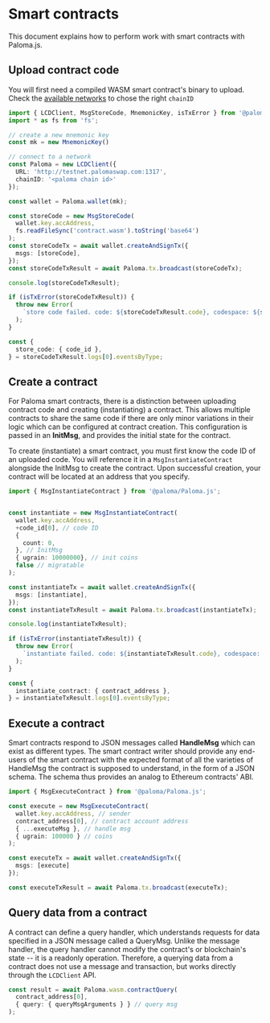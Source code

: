# Smart contracts

This document explains how to perform work with smart contracts with Paloma.js.

## Upload contract code

You will first need a compiled WASM smart contract's binary to upload. Check the [available networks](../../../resources/networks.md) to chose the right `chainID`

```ts
import { LCDClient, MsgStoreCode, MnemonicKey, isTxError } from '@paloma/Paloma.js';
import * as fs from 'fs';

// create a new mnemonic key
const mk = new MnemonicKey()

// connect to a network
const Paloma = new LCDClient({
  URL: 'http://testnet.palomaswap.com:1317',
  chainID: '<paloma chain id>'
});

const wallet = Paloma.wallet(mk);

const storeCode = new MsgStoreCode(
  wallet.key.accAddress,
  fs.readFileSync('contract.wasm').toString('base64')
);
const storeCodeTx = await wallet.createAndSignTx({
  msgs: [storeCode],
});
const storeCodeTxResult = await Paloma.tx.broadcast(storeCodeTx);

console.log(storeCodeTxResult);

if (isTxError(storeCodeTxResult)) {
  throw new Error(
    `store code failed. code: ${storeCodeTxResult.code}, codespace: ${storeCodeTxResult.codespace}, raw_log: ${storeCodeTxResult.raw_log}`
  );
}

const {
  store_code: { code_id },
} = storeCodeTxResult.logs[0].eventsByType;
```

## Create a contract

For Paloma smart contracts, there is a distinction between uploading contract code and creating (instantiating) a contract. This allows multiple contracts to share the same code if there are only minor variations in their logic which can be configured at contract creation. This configuration is passed in an **InitMsg**, and provides the initial state for the contract.

To create (instantiate) a smart contract, you must first know the code ID of an uploaded code. You will reference it in a `MsgInstantiateContract` alongside the InitMsg to create the contract. Upon successful creation, your contract will be located at an address that you specify.

```ts
import { MsgInstantiateContract } from '@paloma/Paloma.js';


const instantiate = new MsgInstantiateContract(
  wallet.key.accAddress,
  +code_id[0], // code ID
  {
    count: 0,
  }, // InitMsg
  { ugrain: 10000000}, // init coins
  false // migratable
);

const instantiateTx = await wallet.createAndSignTx({
  msgs: [instantiate],
});
const instantiateTxResult = await Paloma.tx.broadcast(instantiateTx);

console.log(instantiateTxResult);

if (isTxError(instantiateTxResult)) {
  throw new Error(
    `instantiate failed. code: ${instantiateTxResult.code}, codespace: ${instantiateTxResult.codespace}, raw_log: ${instantiateTxResult.raw_log}`
  );
}

const {
  instantiate_contract: { contract_address },
} = instantiateTxResult.logs[0].eventsByType;
```

## Execute a contract

Smart contracts respond to JSON messages called **HandleMsg** which can exist as different types. The smart contract writer should provide any end-users of the smart contract with the expected format of all the varieties of HandleMsg the contract is supposed to understand, in the form of a JSON schema. The schema thus provides an analog to Ethereum contracts' ABI.

```ts
import { MsgExecuteContract } from '@paloma/Paloma.js';

const execute = new MsgExecuteContract(
  wallet.key.accAddress, // sender
  contract_address[0], // contract account address
  { ...executeMsg }, // handle msg
  { ugrain: 100000 } // coins
);

const executeTx = await wallet.createAndSignTx({
  msgs: [execute]
});

const executeTxResult = await Paloma.tx.broadcast(executeTx);
```

## Query data from a contract

A contract can define a query handler, which understands requests for data specified in a JSON message called a QueryMsg. Unlike the message handler, the query handler cannot modify the contract's or blockchain's state -- it is a readonly operation. Therefore, a querying data from a contract does not use a message and transaction, but works directly through the `LCDClient` API.

```ts
const result = await Paloma.wasm.contractQuery(
  contract_address[0],
  { query: { queryMsgArguments } } // query msg
);
```
